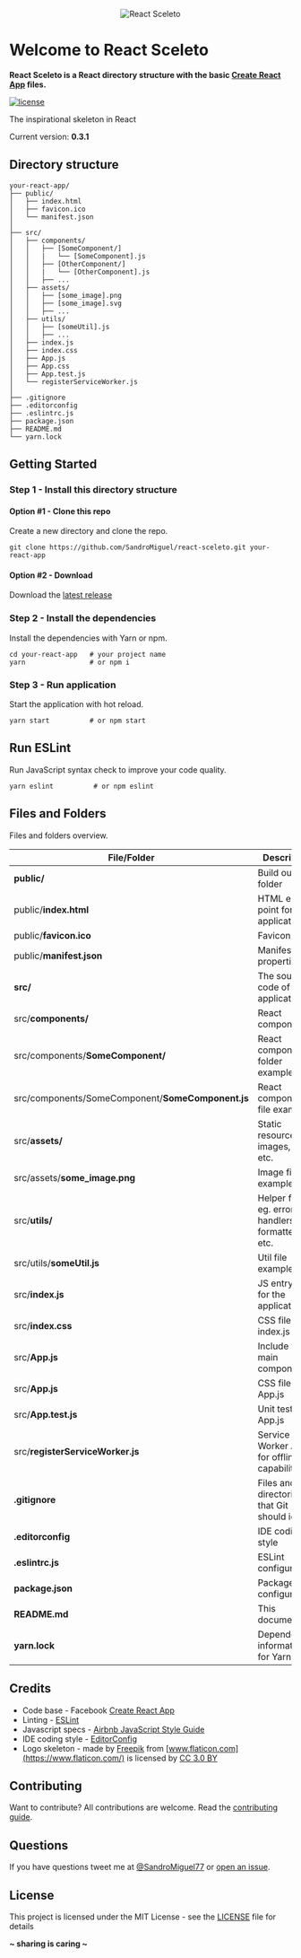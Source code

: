 <p align="center"><img src="http://sandromiguel.com/host/react-sceleto_03.png" alt="React Sceleto" /></p>

# Welcome to React Sceleto
**React Sceleto is a React directory structure with the basic 
[Create React App](https://github.com/facebook/create-react-app) files.**

[![license](https://img.shields.io/badge/License-MIT-blue.svg?style=flat)](LICENSE)

The inspirational skeleton in React

Current version: **0.3.1**

## Directory structure
```
your-react-app/
├── public/
│   ├── index.html
│   ├── favicon.ico
│   └── manifest.json
│
├── src/
│   ├── components/
│   │   ├── [SomeComponent/]
│   │   |   └── [SomeComponent].js
│   │   ├── [OtherComponent/]
│   │   |   └── [OtherComponent].js
│   │   ├── ...
│   ├── assets/
│   │   ├── [some_image].png
│   │   ├── [some_image].svg
│   │   ├── ...
│   ├── utils/
│   │   ├── [someUtil].js
│   │   ├── ...
│   ├── index.js
│   ├── index.css
│   ├── App.js
│   ├── App.css
│   ├── App.test.js
│   └── registerServiceWorker.js
│
├── .gitignore
├── .editorconfig
├── .eslintrc.js
├── package.json
├── README.md
└── yarn.lock
```

## Getting Started

### Step 1 - Install this directory structure
#### Option #1 - Clone this repo
Create a new directory and clone the repo.
```
git clone https://github.com/SandroMiguel/react-sceleto.git your-react-app
```

#### Option #2 - Download
Download the [latest release](https://github.com/SandroMiguel/react-sceleto/archive/v.0.2.zip)

### Step 2 - Install the dependencies
Install the dependencies with Yarn or npm.
```
cd your-react-app   # your project name
yarn                # or npm i
```

### Step 3 - Run application
Start the application with hot reload.
```
yarn start          # or npm start
```

## Run ESLint
Run JavaScript syntax check to improve your code quality.
```
yarn eslint          # or npm eslint
```

## Files and Folders
Files and folders overview.

| File/Folder | Description |
| --- | --- |
| **public/** | Build output folder |
| public/**index.html** | HTML entry point for the application |
| public/**favicon.ico** | Favicon |
| public/**manifest.json** | Manifest properties |
| **src/** | The source code of the application |
| src/**components/** | React components |
| src/components/**SomeComponent/** | React component folder example |
| src/components/SomeComponent/**SomeComponent.js** | React component file example |
| src/**assets/** | Static resources eg. images, pdf, etc. |
| src/assets/**some_image.png** | Image file example |
| src/**utils/** | Helper files eg. error handlers, formatters, etc. |
| src/utils/**someUtil.js** | Util file example |
| src/**index.js** | JS entry point for the application |
| src/**index.css** | CSS file for index.js |
| src/**App.js** | Include your main components |
| src/**App.js** | CSS file for App.js |
| src/**App.test.js** | Unit tests for App.js |
| src/**registerServiceWorker.js** | Service Worker API for offline capabilities |
| **.gitignore** | Files and directories that Git should ignore |
| **.editorconfig** | IDE coding style |
| **.eslintrc.js** | ESLint configuration |
| **package.json** | Package configuration |
| **README.md** | This document |
| **yarn.lock** | Dependencies information for Yarn |

## Credits
- Code base - Facebook [Create React App](https://github.com/facebook/create-react-app)
- Linting - [ESLint](https://eslint.org/)
- Javascript specs - [Airbnb JavaScript Style Guide](https://github.com/airbnb/javascript)
- IDE coding style - [EditorConfig](https://editorconfig.org/)
- Logo skeleton - made by [Freepik](http://www.freepik.com) from [www.flaticon.com](https://www.flaticon.com/) is 
licensed by [CC 3.0 BY](http://creativecommons.org/licenses/by/3.0/)

## Contributing
Want to contribute? All contributions are welcome. Read the [contributing guide](CONTRIBUTING.md).

## Questions
If you have questions tweet me at [@SandroMiguel77](https://twitter.com/SandroMiguel77) or [open an issue](https://github.com/SandroMiguel/react-sceleto/issues/new).

## License
This project is licensed under the MIT License - see the [LICENSE](LICENSE) file for details

**~ sharing is caring ~**
